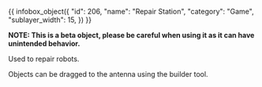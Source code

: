 {{ infobox_object({
	"id": 206,
	"name": "Repair Station",
	"category": "Game",
	"sublayer_width": 15,
}) }}

**NOTE: This is a beta object, please be careful when using it as it can have unintended behavior.**

Used to repair robots.

Objects can be dragged to the antenna using the builder tool.